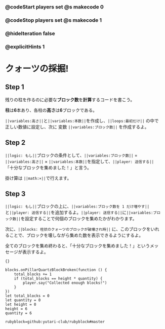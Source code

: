 ### @codeStart players set @s makecode 0
### @codeStop players set @s makecode 1

### @hideIteration false 
### @explicitHints 1


# クォーツの採掘!
<!-- # Mining Quartz! -->

## Step 1
残りの柱を作るのに必要な**ブロック数**を**計算**するコードを書こう。<br>

**柱**は**6**本あり、各柱の**高さ**は**6**ブロックである。 <br>

``||variables:高さ||``と``||variables:本数||``を作成し、``||loops:最初だけ||`` の中で正しい数値に設定し、次に 変数 ``||variables:ブロック数||`` を作成するよ。<br>

<!-- Write some code that will **calculate** how many **blocks** you need to build the remaining columns. 
Here are some facts: there are **6 columns** and each column is **6 blocks high**.
Start by creating and setting ``||variable:height||`` and ``||variable:quantity||`` variables to the correct numbers ``||loops: on start||``, then create a ``||variable:total blocks||`` variable.  -->

## Step 2
``||logic: もし||``ブロックの条件として、``||variables:ブロック数||`` = ``||variables:高さ||`` × ``||variables:本数||``を指定して、``||player: 送信する||`` 「十分なブロックを集めました！」と言う。 <br>

掛け算は ``||math:×||``で行えます。<br>

<!-- Set up a condition, ``||logic: if||`` the ``||variable:total blocks||`` = ``||variable:height||`` * ``||variable:quantity||``, then ``||player: say||`` "Collected enough blocks!".  -->

## Step 3
``||logic: もし||``ブロックの上に、``||variables:ブロック数を 1 だけ増やす||``と``||player: 送信する||``を追加するよ。``||player: 送信する||``に``||variables:ブロック数||``を設定することで何個のブロックを集めたかがわかります。<br>

次に、``||blocks: 柱状のクォーツのブロックが破壊され時||`` に、このブロックをいれることで、ブロックを壊しながら集めた数を表示できるようにするよ。<br>

全てのブロックを集め終わると、「十分なブロックを集めました！」というメッセージが表示するよ。<br>



<!-- Now add a ``||variable:change total blocks||`` by 1 command and ``||player: say||`` ``||variable:total blocks||``, so that you know how many blocks you have collected. 
Make sure to add ``||blocks: pillar of quartz block broken||``, so that you will see the count while breaking blocks. 
When you are done, you will see the message "Collected enough blocks!".  -->

```template
{}
``` 

```ghost
blocks.onPillarQuartzBlockBroken(function () {
    total_blocks += 1
    if (total_blocks == height * quantity) {
        player.say("Collected enough blocks!")
    }
})
let total_blocks = 0
let quantity = 0
let height = 0
height = 6
quantity = 6
```
```package
rubyblock=github:yutari-club/rubyblock#master
```